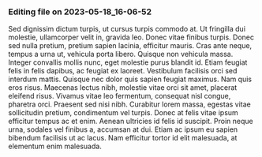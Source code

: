 

### Editing file on 2023-05-18_16-06-52

Sed dignissim dictum turpis, ut cursus turpis commodo at. Ut fringilla dui molestie, ullamcorper velit in, gravida leo. Donec vitae finibus turpis. Donec sed nulla pretium, pretium sapien lacinia, efficitur mauris. Cras ante neque, tempus a urna ut, vehicula porta libero. Quisque non vehicula massa. Integer convallis mollis nunc, eget molestie purus blandit id. Etiam feugiat felis in felis dapibus, ac feugiat ex laoreet. Vestibulum facilisis orci sed interdum mattis. Quisque nec dolor quis sapien feugiat maximus.
Nam quis eros risus. Maecenas lectus nibh, molestie vitae orci sit amet, placerat eleifend risus. Vivamus vitae leo fermentum, consequat nisl congue, pharetra orci. Praesent sed nisi nibh. Curabitur lorem massa, egestas vitae sollicitudin pretium, condimentum vel turpis. Donec at felis vitae ipsum efficitur tempus ac et enim. Aenean ultricies id felis id suscipit. Proin neque urna, sodales vel finibus a, accumsan at dui. Etiam ac ipsum eu sapien bibendum facilisis ut ac lacus. Nam efficitur tortor id elit malesuada, at elementum enim malesuada.


